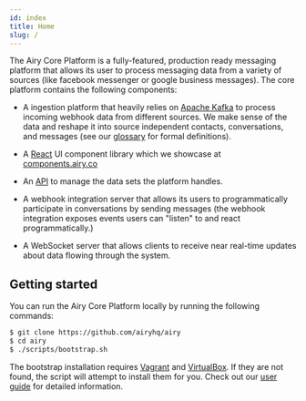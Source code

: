 ```yaml
---
id: index
title: Home
slug: /
---
```


The Airy Core Platform is a fully-featured, production ready messaging platform
that allows its user to process messaging data from a variety of sources (like
facebook messenger or google business messages). The core platform contains the
following components:

- A ingestion platform that heavily relies on [Apache
  Kafka](https://kafka.apache.org) to process incoming webhook data from
  different sources. We make sense of the data and reshape it into source
  independent contacts, conversations, and messages (see our
  [glossary](/docs/docs/glossary.md) for formal definitions).

- A [React](https://reactjs.org/) UI component library which we showcase at
  [components.airy.co](https://components.airy.co)

- An [API](/docs/docs/api.md) to manage the data sets the platform
  handles.

- A webhook integration server that allows its users to programmatically
  participate in conversations by sending messages (the webhook integration
  exposes events users can "listen" to and react programmatically.)

- A WebSocket server that allows clients to receive near real-time updates about
  data flowing through the system.

## Getting started

You can run the Airy Core Platform locally by running the following commands:

```sh
$ git clone https://github.com/airyhq/airy
$ cd airy
$ ./scripts/bootstrap.sh
```

The bootstrap installation requires
[Vagrant](https://www.vagrantup.com/downloads) and
[VirtualBox](https://www.virtualbox.org/wiki/Downloads). If they are not
found, the script will attempt to install them for you. Check out our [user
guide](/docs/docs/user-guide.md) for detailed information.
